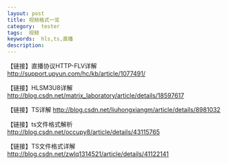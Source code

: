 ```yaml
---
layout: post
title: 视频格式一览
category:  tester
tags:  视频
keywords:  hls,ts,直播
description:
---
```



【链接】直播协议HTTP-FLV详解
http://support.upyun.com/hc/kb/article/1077491/

【链接】HLSM3U8详解
http://blog.csdn.net/matrix_laboratory/article/details/18597617

【链接】TS详解
http://blog.csdn.net/liuhongxiangm/article/details/8981032

【链接】ts文件格式解析
http://blog.csdn.net/occupy8/article/details/43115765

【链接】TS文件格式详解
http://blog.csdn.net/zwlq1314521/article/details/41122141
